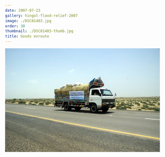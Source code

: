 ```yaml
---
date: 2007-07-23
gallery: hingol-flood-relief-2007
image: ./DSC01403.jpg
order: 30
thumbnail: ./DSC01403-thumb.jpg
title: Goods enroute
---
```


![Goods enroute](./DSC01403.jpg)